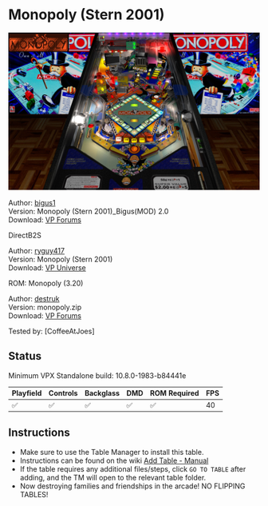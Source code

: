 # Monopoly (Stern 2001)
![Table Preview](../../images/vpx-monopoly-preview.jpg)

Author: [bigus1](https://www.vpforums.org/index.php?showuser=107629)  
Version:  Monopoly (Stern 2001)_Bigus(MOD) 2.0  
Download: [VP Forums](https://www.vpforums.org/index.php?app=downloads&showfile=16734)

DirectB2S

Author: [ryguy417](https://vpuniverse.com/profile/31096-ryguy417/)  
Version: Monopoly (Stern 2001)  
Download: [VP Universe](https://vpuniverse.com/files/file/13105-monopoly-stern-2001-b2s-with-full-dmd/)

ROM: Monopoly (3.20)

Author: [destruk](https://www.vpforums.org/index.php?showuser=5)  
Version: monopoly.zip  
Download: [VP Forums](https://www.vpforums.org/index.php?app=downloads&showfile=7320)

Tested by:
[CoffeeAtJoes]

## Status 

Minimum VPX Standalone build: 10.8.0-1983-b84441e

| Playfield | Controls | Backglass | DMD | ROM Required | FPS | 
|-----------|----------|-----------|-----|--------------|-----|
| :white_check_mark: | :white_check_mark: | :white_check_mark: | :white_check_mark: | :white_check_mark: | 40 |

## Instructions

- Make sure to use the Table Manager to install this table.
- Instructions can be found on the wiki [Add Table - Manual](https://github.com/LegendsUnchained/vpx-standalone-alp4k/wiki/%5B04%5D-%F0%9F%A7%A1-TM-%E2%80%90-Other-Features#add-table---manual)
- If the table requires any additional files/steps, click `GO TO TABLE` after adding, and the TM will open to the relevant table folder.
- Now destroying families and friendships in the arcade! NO FLIPPING TABLES!

